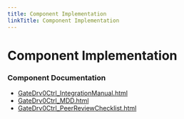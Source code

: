 ```yaml
---
title: Component Implementation
linkTitle: Component Implementation
---
```


# Component Implementation
### Component Documentation

- [GateDrv0Ctrl_IntegrationManual.html](doc/GateDrv0Ctrl_IntegrationManual.html)
- [GateDrv0Ctrl_MDD.html](doc/GateDrv0Ctrl_MDD.html)
- [GateDrv0Ctrl_PeerReviewChecklist.html](doc/GateDrv0Ctrl_PeerReviewChecklist.html)

